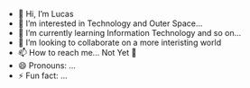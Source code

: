 - 👋 Hi, I’m Lucas
- 👀 I’m interested in Technology and Outer Space...
- 🌱 I’m currently learning Information Technology and so on...
- 💞️ I’m looking to collaborate on a more interisting world
- 📫 How to reach me... Not Yet 🥸
- 😄 Pronouns: ...
- ⚡ Fun fact: ...

<!---
NotLukas27/NotLukas27 is a ✨ special ✨ repository because its `README.md` (this file) appears on your GitHub profile.
You can click the Preview link to take a look at your changes.
--->
